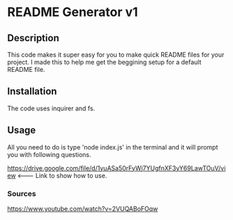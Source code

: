# README Generator v1


## Description
This code makes it super easy for you to make quick README files for your project.
I made this to help me get the beggining setup for a default README file.

## Installation
The code uses inquirer and fs.


## Usage
All you need to do is type 'node index.js' in the terminal and it will prompt you with following questions.

https://drive.google.com/file/d/1yuASa50rFyWj7YUgfnXF3yY69LawTOuV/view <--- Link to show how to use.

### Sources
https://www.youtube.com/watch?v=2VUQABoFOqw <!-- Helped with the then statement -->
